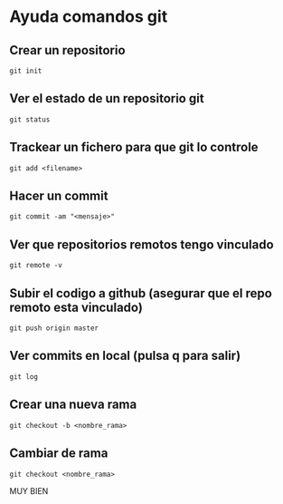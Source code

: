 # Ayuda comandos git

## Crear un repositorio
    git init

## Ver el estado de un repositorio git
    git status

## Trackear un fichero para que git lo controle
    git add <filename>

## Hacer un commit
    git commit -am "<mensaje>"

## Ver que repositorios remotos tengo vinculado
    git remote -v

## Subir el codigo a github (asegurar que el repo remoto esta vinculado)
    git push origin master

## Ver commits en local (pulsa q para salir)
    git log

## Crear una nueva rama
    git checkout -b <nombre_rama>

## Cambiar de rama
    git checkout <nombre_rama>

MUY BIEN